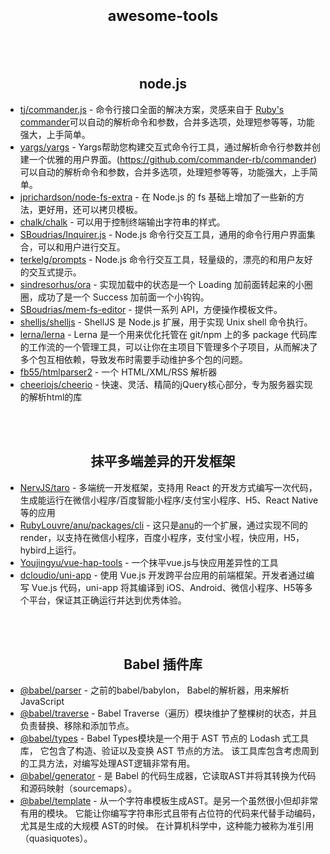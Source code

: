 
<h1 align="center"><sub>awesome-tools</sub></h1>

<br />
<br />
<h2 align="center">node.js</h2>

- [tj/commander.js](https://github.com/tj/commander.js) - 命令行接口全面的解决方案，灵感来自于 [Ruby's commander](https://github.com/commander-rb/commander)可以自动的解析命令和参数，合并多选项，处理短参等等，功能强大，上手简单。
- [yargs/yargs](https://github.com/yargs/yargs) - Yargs帮助您构建交互式命令行工具，通过解析命令行参数并创建一个优雅的用户界面。(https://github.com/commander-rb/commander)可以自动的解析命令和参数，合并多选项，处理短参等等，功能强大，上手简单。
- [jprichardson/node-fs-extra](https://github.com/jprichardson/node-fs-extra) - 在 Node.js 的 fs 基础上增加了一些新的方法，更好用，还可以拷贝模板。
- [chalk/chalk](https://github.com/chalk/chalk) - 可以用于控制终端输出字符串的样式。
- [SBoudrias/Inquirer.js](https://github.com/SBoudrias/Inquirer.js) - Node.js 命令行交互工具，通用的命令行用户界面集合，可以和用户进行交互。
- [terkelg/prompts](https://github.com/terkelg/prompts) - Node.js 命令行交互工具，轻量级的，漂亮的和用户友好的交互式提示。
- [sindresorhus/ora](https://github.com/sindresorhus/ora) - 实现加载中的状态是一个 Loading 加前面转起来的小圈圈，成功了是一个 Success 加前面一个小钩钩。
- [SBoudrias/mem-fs-editor](https://github.com/SBoudrias/mem-fs-editor) - 提供一系列 API，方便操作模板文件。
- [shelljs/shelljs](https://github.com/shelljs/shelljs) - ShellJS 是 Node.js 扩展，用于实现 Unix shell 命令执行。
- [lerna/lerna](https://github.com/lerna/lerna) - Lerna 是一个用来优化托管在 git/npm 上的多 package 代码库的工作流的一个管理工具，可以让你在主项目下管理多个子项目，从而解决了多个包互相依赖，导致发布时需要手动维护多个包的问题。
- [fb55/htmlparser2](https://github.com/fb55/htmlparser2) - 一个 HTML/XML/RSS 解析器
- [cheeriojs/cheerio](https://github.com/cheeriojs/cheerio) - 快速、灵活、精简的jQuery核心部分，专为服务器实现的解析html的库

<br />
<br />
<h2 align="center">抹平多端差异的开发框架</h2>

- [NervJS/taro](https://github.com/NervJS/taro) - 多端统一开发框架，支持用 React 的开发方式编写一次代码，生成能运行在微信小程序/百度智能小程序/支付宝小程序、H5、React Native 等的应用
- [RubyLouvre/anu/packages/cli](https://github.com/RubyLouvre/anu/tree/master/packages/cli) - 这只是[anu](https://github.com/RubyLouvre/anu)的一个扩展，通过实现不同的render，以支持在微信小程序，百度小程序，支付宝小程，快应用，H5， hybird上运行。
- [Youjingyu/vue-hap-tools](https://github.com/Youjingyu/vue-hap-tools) - 一个抹平vue.js与快应用差异性的工具
- [dcloudio/uni-app](https://github.com/dcloudio/uni-app) - 使用 Vue.js 开发跨平台应用的前端框架。开发者通过编写 Vue.js 代码，uni-app 将其编译到 iOS、Android、微信小程序、H5等多个平台，保证其正确运行并达到优秀体验。

<br />
<br />
<h2 align="center">Babel 插件库</h2>

- [@babel/parser](https://github.com/babel/babel/tree/master/packages/babel-parser) - 之前的babel/babylon， Babel的解析器，用来解析JavaScript
- [@babel/traverse](https://github.com/babel/babel/tree/master/packages/babel-traverse) - Babel Traverse（遍历）模块维护了整棵树的状态，并且负责替换、移除和添加节点。
- [@babel/types](https://github.com/babel/babel/tree/master/packages/babel-types) - Babel Types模块是一个用于 AST 节点的 Lodash 式工具库， 它包含了构造、验证以及变换 AST 节点的方法。 该工具库包含考虑周到的工具方法，对编写处理AST逻辑非常有用。
- [@babel/generator](https://github.com/babel/babel/tree/master/packages/babel-generator) - 是 Babel 的代码生成器，它读取AST并将其转换为代码和源码映射（sourcemaps）。
- [@babel/template](https://github.com/babel/babel/tree/master/packages/babel-template) - 从一个字符串模板生成AST。是另一个虽然很小但却非常有用的模块。 它能让你编写字符串形式且带有占位符的代码来代替手动编码， 尤其是生成的大规模 AST的时候。 在计算机科学中，这种能力被称为准引用（quasiquotes）。
